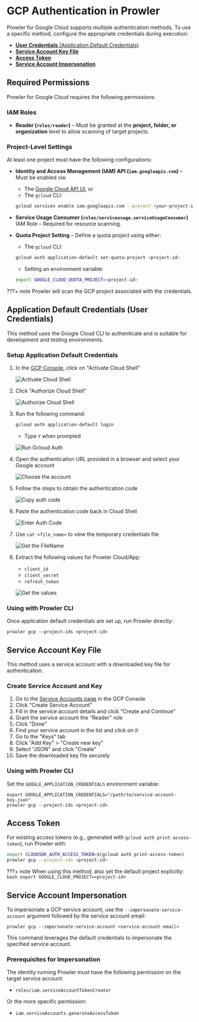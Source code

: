 # GCP Authentication in Prowler

Prowler for Google Cloud supports multiple authentication methods. To use a specific method, configure the appropriate credentials during execution:

- [**User Credentials** (Application Default Credentials)](#application-default-credentials-user-credentials)
- [**Service Account Key File**](#service-account-key-file)
- [**Access Token**](#access-token)
- [**Service Account Impersonation**](#service-account-impersonation)

## Required Permissions

Prowler for Google Cloud requires the following permissions:

### IAM Roles
- **Reader (`roles/reader`)** – Must be granted at the **project, folder, or organization** level to allow scanning of target projects.

### Project-Level Settings

At least one project must have the following configurations:

- **Identity and Access Management (IAM) API (`iam.googleapis.com`)** – Must be enabled via:

    - The [Google Cloud API UI](https://console.cloud.google.com/apis/api/iam.googleapis.com/metrics), or
    - The `gcloud` CLI:
    ```sh
    gcloud services enable iam.googleapis.com --project <your-project-id>
    ```

- **Service Usage Consumer (`roles/serviceusage.serviceUsageConsumer`)** IAM Role – Required for resource scanning.

- **Quota Project Setting** – Define a quota project using either:

    - The `gcloud` CLI:
    ```sh
    gcloud auth application-default set-quota-project <project-id>
    ```
    - Setting an environment variable:
    ```sh
    export GOOGLE_CLOUD_QUOTA_PROJECT=<project-id>
    ```

???+ note
    Prowler will scan the GCP project associated with the credentials.


## Application Default Credentials (User Credentials)

This method uses the Google Cloud CLI to authenticate and is suitable for development and testing environments.

### Setup Application Default Credentials

1. In the [GCP Console](https://console.cloud.google.com/), click on "Activate Cloud Shell"

    ![Activate Cloud Shell](./img/access-console.png)

2. Click "Authorize Cloud Shell"

    ![Authorize Cloud Shell](./img/authorize-cloud-shell.png)

3. Run the following command:

    ```bash
    gcloud auth application-default login
    ```

    - Type `Y` when prompted

    ![Run Gcloud Auth](./img/run-gcloud-auth.png)

4. Open the authentication URL provided in a browser and select your Google account

    ![Choose the account](./img/take-account-email.png)

5. Follow the steps to obtain the authentication code

    ![Copy auth code](./img/copy-auth-code.png)

6. Paste the authentication code back in Cloud Shell

    ![Enter Auth Code](./img/enter-auth-code.png)

7. Use `cat <file_name>` to view the temporary credentials file

    ![Get the FileName](./img/get-temp-file-credentials.png)

8. Extract the following values for Prowler Cloud/App:

    - `client_id`
    - `client_secret`
    - `refresh_token`

    ![Get the values](./img/get-needed-values-auth.png)

### Using with Prowler CLI

Once application default credentials are set up, run Prowler directly:

```console
prowler gcp --project-ids <project-id>
```

## Service Account Key File

This method uses a service account with a downloaded key file for authentication.

### Create Service Account and Key

1. Go to the [Service Accounts page](https://console.cloud.google.com/iam-admin/serviceaccounts) in the GCP Console
2. Click "Create Service Account"
3. Fill in the service account details and click "Create and Continue"
4. Grant the service account the "Reader" role
5. Click "Done"
6. Find your service account in the list and click on it
7. Go to the "Keys" tab
8. Click "Add Key" > "Create new key"
9. Select "JSON" and click "Create"
10. Save the downloaded key file securely

### Using with Prowler CLI

Set the `GOOGLE_APPLICATION_CREDENTIALS` environment variable:

```console
export GOOGLE_APPLICATION_CREDENTIALS="/path/to/service-account-key.json"
prowler gcp --project-ids <project-id>
```

## Access Token

For existing access tokens (e.g., generated with `gcloud auth print-access-token`), run Prowler with:

```bash
export CLOUDSDK_AUTH_ACCESS_TOKEN=$(gcloud auth print-access-token)
prowler gcp --project-ids <project-id>
```

???+ note
    When using this method, also set the default project explicitly:
    ```bash
    export GOOGLE_CLOUD_PROJECT=<project-id>
    ```

## Service Account Impersonation

To impersonate a GCP service account, use the `--impersonate-service-account` argument followed by the service account email:

```console
prowler gcp --impersonate-service-account <service-account-email>
```

This command leverages the default credentials to impersonate the specified service account.

### Prerequisites for Impersonation

The identity running Prowler must have the following permission on the target service account:

- `roles/iam.serviceAccountTokenCreator`

Or the more specific permission:

- `iam.serviceAccounts.generateAccessToken`
